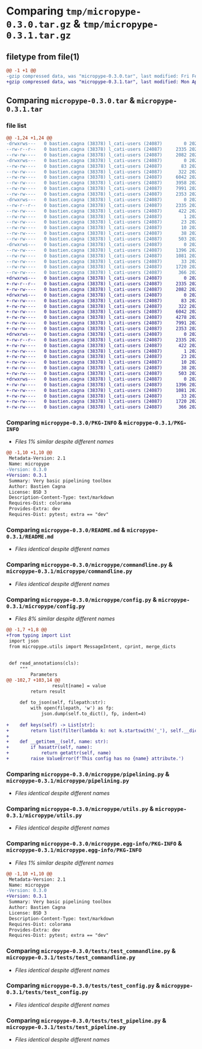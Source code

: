# Comparing `tmp/micropype-0.3.0.tar.gz` & `tmp/micropype-0.3.1.tar.gz`

## filetype from file(1)

```diff
@@ -1 +1 @@
-gzip compressed data, was "micropype-0.3.0.tar", last modified: Fri Feb 16 08:36:12 2024, max compression
+gzip compressed data, was "micropype-0.3.1.tar", last modified: Mon Apr  8 13:05:30 2024, max compression
```

## Comparing `micropype-0.3.0.tar` & `micropype-0.3.1.tar`

### file list

```diff
@@ -1,24 +1,24 @@
-drwxrws---   0 bastien.cagna (38378) l_cati-users (24087)        0 2024-02-16 08:36:12.000000 micropype-0.3.0/
--rw-r--r--   0 bastien.cagna (38378) l_cati-users (24087)     2335 2024-02-16 08:36:12.000000 micropype-0.3.0/PKG-INFO
--rw-rw----   0 bastien.cagna (38378) l_cati-users (24087)     2082 2024-02-15 07:52:18.000000 micropype-0.3.0/README.md
-drwxrws---   0 bastien.cagna (38378) l_cati-users (24087)        0 2024-02-16 08:36:12.000000 micropype-0.3.0/micropype/
--rw-rw----   0 bastien.cagna (38378) l_cati-users (24087)       83 2024-02-09 17:18:43.000000 micropype-0.3.0/micropype/__init__.py
--rw-rw----   0 bastien.cagna (38378) l_cati-users (24087)      322 2024-02-15 07:52:41.000000 micropype-0.3.0/micropype/__main__.py
--rw-rw----   0 bastien.cagna (38378) l_cati-users (24087)     6042 2024-02-15 08:38:59.000000 micropype-0.3.0/micropype/commandline.py
--rw-rw----   0 bastien.cagna (38378) l_cati-users (24087)     3958 2024-02-15 08:20:48.000000 micropype-0.3.0/micropype/config.py
--rw-rw----   0 bastien.cagna (38378) l_cati-users (24087)     7991 2024-02-09 17:13:46.000000 micropype-0.3.0/micropype/pipelining.py
--rw-rw----   0 bastien.cagna (38378) l_cati-users (24087)     2353 2024-02-15 08:39:06.000000 micropype-0.3.0/micropype/utils.py
-drwxrws---   0 bastien.cagna (38378) l_cati-users (24087)        0 2024-02-16 08:36:12.000000 micropype-0.3.0/micropype.egg-info/
--rw-r--r--   0 bastien.cagna (38378) l_cati-users (24087)     2335 2024-02-16 08:36:12.000000 micropype-0.3.0/micropype.egg-info/PKG-INFO
--rw-rw----   0 bastien.cagna (38378) l_cati-users (24087)      422 2024-02-16 08:36:12.000000 micropype-0.3.0/micropype.egg-info/SOURCES.txt
--rw-rw----   0 bastien.cagna (38378) l_cati-users (24087)        1 2024-02-16 08:36:12.000000 micropype-0.3.0/micropype.egg-info/dependency_links.txt
--rw-rw----   0 bastien.cagna (38378) l_cati-users (24087)       23 2024-02-16 08:36:12.000000 micropype-0.3.0/micropype.egg-info/requires.txt
--rw-rw----   0 bastien.cagna (38378) l_cati-users (24087)       10 2024-02-16 08:36:12.000000 micropype-0.3.0/micropype.egg-info/top_level.txt
--rw-rw----   0 bastien.cagna (38378) l_cati-users (24087)       38 2024-02-16 08:36:12.000000 micropype-0.3.0/setup.cfg
--rw-rw----   0 bastien.cagna (38378) l_cati-users (24087)      503 2024-02-16 08:32:19.000000 micropype-0.3.0/setup.py
-drwxrws---   0 bastien.cagna (38378) l_cati-users (24087)        0 2024-02-16 08:36:12.000000 micropype-0.3.0/tests/
--rw-rw----   0 bastien.cagna (38378) l_cati-users (24087)     1396 2024-02-13 16:32:43.000000 micropype-0.3.0/tests/test_commandline.py
--rw-rw----   0 bastien.cagna (38378) l_cati-users (24087)     1081 2024-02-16 08:34:09.000000 micropype-0.3.0/tests/test_config.py
--rw-rw----   0 bastien.cagna (38378) l_cati-users (24087)       33 2024-02-05 13:04:35.000000 micropype-0.3.0/tests/test_log.py
--rw-rw----   0 bastien.cagna (38378) l_cati-users (24087)     1720 2024-02-05 15:59:26.000000 micropype-0.3.0/tests/test_pipeline.py
--rw-rw----   0 bastien.cagna (38378) l_cati-users (24087)      366 2024-02-05 14:46:09.000000 micropype-0.3.0/tests/test_utils.py
+drwxrws---   0 bastien.cagna (38378) l_cati-users (24087)        0 2024-04-08 13:05:30.000000 micropype-0.3.1/
+-rw-r--r--   0 bastien.cagna (38378) l_cati-users (24087)     2335 2024-04-08 13:05:30.000000 micropype-0.3.1/PKG-INFO
+-rw-rw----   0 bastien.cagna (38378) l_cati-users (24087)     2082 2024-02-15 07:52:18.000000 micropype-0.3.1/README.md
+drwxrws---   0 bastien.cagna (38378) l_cati-users (24087)        0 2024-04-08 13:05:30.000000 micropype-0.3.1/micropype/
+-rw-rw----   0 bastien.cagna (38378) l_cati-users (24087)       83 2024-02-09 17:18:43.000000 micropype-0.3.1/micropype/__init__.py
+-rw-rw----   0 bastien.cagna (38378) l_cati-users (24087)      322 2024-02-15 07:52:41.000000 micropype-0.3.1/micropype/__main__.py
+-rw-rw----   0 bastien.cagna (38378) l_cati-users (24087)     6042 2024-02-15 08:38:59.000000 micropype-0.3.1/micropype/commandline.py
+-rw-rw----   0 bastien.cagna (38378) l_cati-users (24087)     4278 2024-04-04 13:34:22.000000 micropype-0.3.1/micropype/config.py
+-rw-rw----   0 bastien.cagna (38378) l_cati-users (24087)     7991 2024-02-09 17:13:46.000000 micropype-0.3.1/micropype/pipelining.py
+-rw-rw----   0 bastien.cagna (38378) l_cati-users (24087)     2353 2024-02-15 08:39:06.000000 micropype-0.3.1/micropype/utils.py
+drwxrws---   0 bastien.cagna (38378) l_cati-users (24087)        0 2024-04-08 13:05:30.000000 micropype-0.3.1/micropype.egg-info/
+-rw-r--r--   0 bastien.cagna (38378) l_cati-users (24087)     2335 2024-04-08 13:05:30.000000 micropype-0.3.1/micropype.egg-info/PKG-INFO
+-rw-rw----   0 bastien.cagna (38378) l_cati-users (24087)      422 2024-04-08 13:05:30.000000 micropype-0.3.1/micropype.egg-info/SOURCES.txt
+-rw-rw----   0 bastien.cagna (38378) l_cati-users (24087)        1 2024-04-08 13:05:30.000000 micropype-0.3.1/micropype.egg-info/dependency_links.txt
+-rw-rw----   0 bastien.cagna (38378) l_cati-users (24087)       23 2024-04-08 13:05:30.000000 micropype-0.3.1/micropype.egg-info/requires.txt
+-rw-rw----   0 bastien.cagna (38378) l_cati-users (24087)       10 2024-04-08 13:05:30.000000 micropype-0.3.1/micropype.egg-info/top_level.txt
+-rw-rw----   0 bastien.cagna (38378) l_cati-users (24087)       38 2024-04-08 13:05:30.000000 micropype-0.3.1/setup.cfg
+-rw-rw----   0 bastien.cagna (38378) l_cati-users (24087)      503 2024-04-08 13:02:57.000000 micropype-0.3.1/setup.py
+drwxrws---   0 bastien.cagna (38378) l_cati-users (24087)        0 2024-04-08 13:05:30.000000 micropype-0.3.1/tests/
+-rw-rw----   0 bastien.cagna (38378) l_cati-users (24087)     1396 2024-02-13 16:32:43.000000 micropype-0.3.1/tests/test_commandline.py
+-rw-rw----   0 bastien.cagna (38378) l_cati-users (24087)     1081 2024-02-16 08:34:09.000000 micropype-0.3.1/tests/test_config.py
+-rw-rw----   0 bastien.cagna (38378) l_cati-users (24087)       33 2024-02-05 13:04:35.000000 micropype-0.3.1/tests/test_log.py
+-rw-rw----   0 bastien.cagna (38378) l_cati-users (24087)     1720 2024-02-05 15:59:26.000000 micropype-0.3.1/tests/test_pipeline.py
+-rw-rw----   0 bastien.cagna (38378) l_cati-users (24087)      366 2024-02-05 14:46:09.000000 micropype-0.3.1/tests/test_utils.py
```

### Comparing `micropype-0.3.0/PKG-INFO` & `micropype-0.3.1/PKG-INFO`

 * *Files 1% similar despite different names*

```diff
@@ -1,10 +1,10 @@
 Metadata-Version: 2.1
 Name: micropype
-Version: 0.3.0
+Version: 0.3.1
 Summary: Very basic pipelining toolbox
 Author: Bastien Cagna
 License: BSD 3
 Description-Content-Type: text/markdown
 Requires-Dist: colorama
 Provides-Extra: dev
 Requires-Dist: pytest; extra == "dev"
```

### Comparing `micropype-0.3.0/README.md` & `micropype-0.3.1/README.md`

 * *Files identical despite different names*

### Comparing `micropype-0.3.0/micropype/commandline.py` & `micropype-0.3.1/micropype/commandline.py`

 * *Files identical despite different names*

### Comparing `micropype-0.3.0/micropype/config.py` & `micropype-0.3.1/micropype/config.py`

 * *Files 8% similar despite different names*

```diff
@@ -1,7 +1,8 @@
+from typing import List
 import json
 from micropype.utils import MessageIntent, cprint, merge_dicts
 
 
 def read_annotations(cls):
     """ 
         Parameters
@@ -102,7 +103,14 @@
                 result[name] = value
         return result
 
     def to_json(self, filepath:str):
         with open(filepath, 'w') as fp:
             json.dump(self.to_dict(), fp, indent=4)
 
+    def keys(self) -> List[str]:
+        return list(filter(lambda k: not k.startswith('_'), self.__dict__.keys()))
+    
+    def __getitem__(self, name: str):
+        if hasattr(self, name):
+            return getattr(self, name)
+        raise ValueError(f'This config has no {name} attribute.')
```

### Comparing `micropype-0.3.0/micropype/pipelining.py` & `micropype-0.3.1/micropype/pipelining.py`

 * *Files identical despite different names*

### Comparing `micropype-0.3.0/micropype/utils.py` & `micropype-0.3.1/micropype/utils.py`

 * *Files identical despite different names*

### Comparing `micropype-0.3.0/micropype.egg-info/PKG-INFO` & `micropype-0.3.1/micropype.egg-info/PKG-INFO`

 * *Files 1% similar despite different names*

```diff
@@ -1,10 +1,10 @@
 Metadata-Version: 2.1
 Name: micropype
-Version: 0.3.0
+Version: 0.3.1
 Summary: Very basic pipelining toolbox
 Author: Bastien Cagna
 License: BSD 3
 Description-Content-Type: text/markdown
 Requires-Dist: colorama
 Provides-Extra: dev
 Requires-Dist: pytest; extra == "dev"
```

### Comparing `micropype-0.3.0/tests/test_commandline.py` & `micropype-0.3.1/tests/test_commandline.py`

 * *Files identical despite different names*

### Comparing `micropype-0.3.0/tests/test_config.py` & `micropype-0.3.1/tests/test_config.py`

 * *Files identical despite different names*

### Comparing `micropype-0.3.0/tests/test_pipeline.py` & `micropype-0.3.1/tests/test_pipeline.py`

 * *Files identical despite different names*

